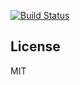 [![Build Status](https://travis-ci.org/BlackPrincess/validachan.svg?branch=master)](https://travis-ci.org/BlackPrincess/validachan)

## License

MIT
